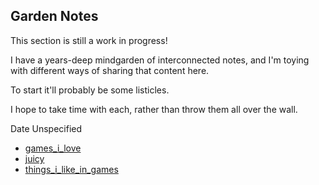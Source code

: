 <!--- HELLO WORLD!!! 
  this page was GENERATED by some tasks.clj!
  so-mind-ya-bizniz. --->




## Garden Notes

This section is still a work in progress!

I have a years-deep mindgarden of interconnected notes,
and I'm toying with different ways of sharing that content here.

To start it'll probably be some listicles.

I hope to take time with each,
rather than throw them all over the wall.





Date Unspecified


* [games_i_love](/posts/notes/games_i_love.md)
* [juicy](/posts/notes/juicy.md)
* [things_i_like_in_games](/posts/notes/things_i_like_in_games.md)